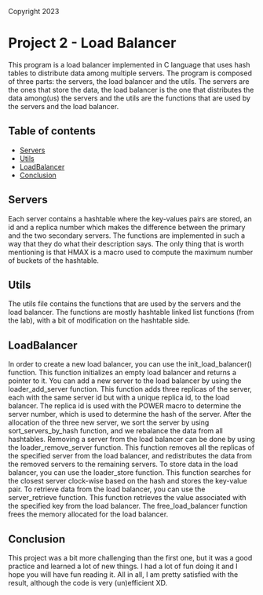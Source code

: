 Copyright 2023 <Stamatin Teodor>

# Project 2 - Load Balancer
This program is a load balancer implemented in C language that uses hash tables
to distribute data among multiple servers. The program is composed of three
parts: the servers, the load balancer and the utils. The servers are the ones
that store the data, the load balancer is the one that distributes the data
among(us) the servers and the utils are the functions that are used by the servers
and the load balancer.

## Table of contents

- [Servers](#servers)
- [Utils](#utils)
- [LoadBalancer](#loadbalancer)
- [Conclusion](#conclusion)

## Servers
Each server contains a hashtable where the key-values pairs are stored, an id
and a replica number which makes the difference between the primary and the two
secondary servers. The functions are implemented in such a way that they do
what their description says. The only thing that is worth mentioning is that
HMAX is a macro used to compute the maximum number of buckets of the hashtable.

## Utils
The utils file contains the functions that are used by the servers and the load
balancer. The functions are mostly hashtable linked list functions (from the 
lab), with a bit of modification on the hashtable side.

## LoadBalancer
In order to create a new load balancer, you can use the init_load_balancer()
function. This function initializes an empty load balancer and returns a
pointer to it.
You can add a new server to the load balancer by using the loader_add_server
function. This function adds three replicas of the server, each with the same
server id but with a unique replica id, to the load balancer. The replica id
is used with the POWER macro to determine the server number, which is used to
determine the hash of the server. After the allocation of the three new server,
we sort the server by using sort_servers_by_hash function, and we rebalance the
data from all hashtables.
Removing a server from the load balancer can be done by using the
loader_remove_server function. This function removes all the replicas of the
specified server from the load balancer, and redistributes the data from the
removed servers to the remaining servers.
To store data in the load balancer, you can use the loader_store function. This
function searches for the closest server clock-wise based on the hash and
stores the key-value pair.
To retrieve data from the load balancer, you can use the server_retrieve
function. This function retrieves the value associated with the specified key
from the load balancer.
The free_load_balancer function frees the memory allocated for the load
balancer.

## Conclusion
This project was a bit more challenging than the first one, but it was a good
practice and learned a lot of new things. I had a lot of fun doing it and I
hope you will have fun reading it. All in all, I am pretty satisfied with the
result, although the code is very (un)efficient XD.